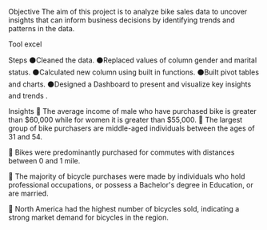 Objective
The aim of this project is to analyze bike sales data to uncover insights that can inform business decisions by identifying trends and patterns in the data.

Tool
excel

Steps
⚫Cleaned the data.
⚫Replaced values of column gender and marital status.
⚫Calculated new column using built in functions.
⚫Built pivot tables and charts.
⚫Designed a Dashboard to present and visualize key insights and trends .

Insights
📍 The average income of male who have purchased bike is greater than $60,000 while for women it is greater than $55,000.
📍 The largest group of bike purchasers are middle-aged individuals between the ages of 31 and 54.

📍 Bikes were predominantly purchased for commutes with distances between 0 and 1 mile.

📍 The majority of bicycle purchases were made by individuals who hold professional occupations, or possess a Bachelor's degree in Education, or are married.

📍 North America had the highest number of bicycles sold, indicating a strong market demand for bicycles in the region.
